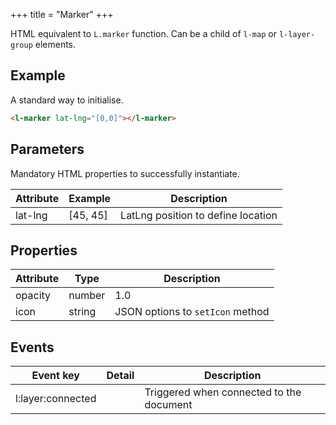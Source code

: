 +++
title = "Marker"
+++

HTML equivalent to `L.marker` function.
Can be a child of `l-map` or `l-layer-group` elements.

## Example

A standard way to initialise.

```html
<l-marker lat-lng="[0,0]"></l-marker>
```

## Parameters

Mandatory HTML properties to successfully instantiate.

| Attribute | Example | Description |
| -- | -- | -- |
| lat-lng | [45, 45] | LatLng position to define location |

## Properties

| Attribute | Type    | Description |
| --        | --      | --          |
| opacity   | number  | 1.0         |
| icon      | string | JSON options to `setIcon` method |

## Events

| Event key | Detail | Description |
| -- | -- | -- |
| l:layer:connected | | Triggered when connected to the document |



